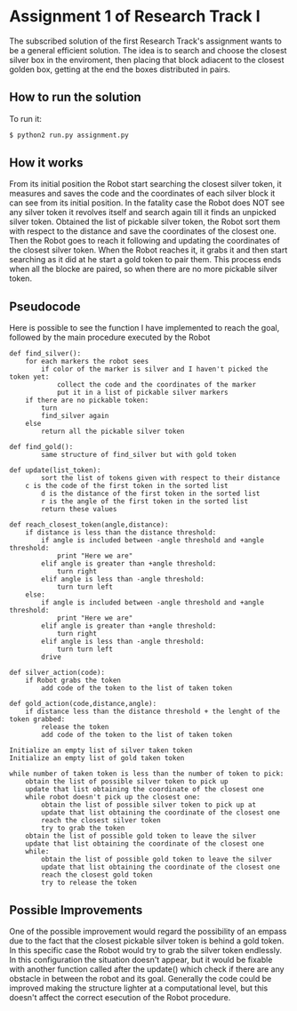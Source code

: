 Assignment 1 of Research Track I
================================
The subscribed solution of the first Research Track's assignment wants to be a general efficient solution.
The idea is to search and choose the closest silver box in the enviroment, then placing that block adiacent to the closest golden box, getting at the end the boxes distributed in pairs.

How to run the solution
----------------------
To run it:
```bash
$ python2 run.py assignment.py
```
How it works
----------------------
From its initial position the Robot start searching the closest silver token, it measures and saves the code and the coordinates of each silver block it can see from its initial position. In the fatality case the Robot does NOT see any silver token it revolves itself and search again till it finds an unpicked silver token.
Obtained the list of pickable silver token, the Robot sort them with respect to the distance and save the coordinates of the closest one. 
Then the Robot goes to reach it following and updating the coordinates of the closest silver token. When the Robot reaches it, it grabs it and then start searching as it did at he start a gold token to pair them.
This process ends when all the blocke are paired, so when there are no more pickable silver token.

## Pseudocode
Here is possible to see the function I have implemented to reach the goal, followed by the main procedure executed by the Robot
```
def find_silver():
	for each markers the robot sees
	    if color of the marker is silver and I haven't picked the token yet:
			collect the code and the coordinates of the marker
			put it in a list of pickable silver markers
	if there are no pickable token:
		turn
		find_silver again
	else
		return all the pickable silver token
		
def find_gold():
        same structure of find_silver but with gold token

def update(list_token):
        sort the list of tokens given with respect to their distance
	c is the code of the first token in the sorted list
        d is the distance of the first token in the sorted list
        r is the angle of the first token in the sorted list
        return these values
    		
def reach_closest_token(angle,distance):
	if distance is less than the distance threshold:
		if angle is included between -angle threshold and +angle threshold:
			print "Here we are"
		elif angle is greater than +angle threshold:
			turn right
		elif angle is less than -angle threshold:
			turn turn left  
    else:
    	if angle is included between -angle threshold and +angle threshold:
			print "Here we are"
		elif angle is greater than +angle threshold:
			turn right
		elif angle is less than -angle threshold:
			turn turn left  
		drive
 
def silver_action(code):
	if Robot grabs the token
		add code of the token to the list of taken token

def gold_action(code,distance,angle):
	if distance less than the distance threshold + the lenght of the token grabbed:
		release the token
		add code of the token to the list of taken token
	
Initialize an empty list of silver taken token
Initialize an empty list of gold taken token

while number of taken token is less than the number of token to pick:
    obtain the list of possible silver token to pick up
    update that list obtaining the coordinate of the closest one
    while robot doesn't pick up the closest one:
    	obtain the list of possible silver token to pick up at 
    	update that list obtaining the coordinate of the closest one
    	reach the closest silver token
    	try to grab the token
    obtain the list of possible gold token to leave the silver 
    update that list obtaining the coordinate of the closest one
    while:
    	obtain the list of possible gold token to leave the silver 
    	update that list obtaining the coordinate of the closest one
    	reach the closest gold token
    	try to release the token  

```
Possible Improvements
----------------------
One of the possible improvement would regard the possibility of an empass due to the fact that the closest pickable silver token is behind a gold token. In this specific case the Robot would try to grab the silver token endlessly. In this configuration the situation doesn't appear, but it would be fixable with another function called after the update() which check if there are any obstacle in between the robot and its goal. 
Generally the code could be improved making the structure lighter at a computational level, but this doesn't affect the correct esecution of the Robot procedure.
